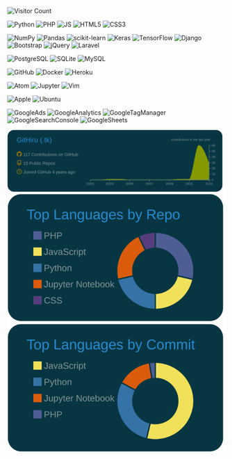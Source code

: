 <!--
### Hi there 👋
**GitHiru/GitHiru** is a ✨ _special_ ✨ repository because its `README.md` (this file) appears on your GitHub profile.
Here are some ideas to get you started:
 - 🔭 I’m currently working on ...
 - 🌱 I’m currently learning ...
 - 👯 I’m looking to collaborate on ...
 - 🤔 I’m looking for help with ...
 - 💬 Ask me about ...
 - 📫 How to reach me: ...
 - 😄 Pronouns: ...
 - ⚡ Fun fact: ...
-->

<!-- 👞 VISIT -->
<img src='https://profile-counter.glitch.me/Githiru/count.svg' alt='Visitor Count' width=20%>

<!-- 📛 BADGE -->
![Python](https://img.shields.io/badge/-Python-3776AB.svg?logo=python&style=flat&color=2b2d2d)
![PHP](https://img.shields.io/badge/PHP-777BB4.svg?logo=php&style=flat&color=2b2d2d)
![JS](https://img.shields.io/badge/Javascript-276DC3.svg?logo=javascript&style=flat&color=2b2d2d)
![HTML5](https://img.shields.io/badge/-HTML5-E34F26.svg?logo=html5&style=flat&color=2b2d2d)
![CSS3](https://img.shields.io/badge/-CSS3-1572B6.svg?logo=css3&style=flat&color=2b2d2d)

![NumPy](https://img.shields.io/badge/-NumPy-013243.svg?logo=numpy&style=flat&color=2b2d2d)
![Pandas](https://img.shields.io/badge/-Pandas-150458.svg?logo=pandas&style=flat&color=2b2d2d)
![scikit-learn](https://img.shields.io/badge/-scikitlearn-F7931E.svg?logo=scikit-learn&style=flat&color=2b2d2d)
![Keras](https://img.shields.io/badge/-Keras-D00000.svg?logo=keras&style=flat&color=2b2d2d)
![TensorFlow](https://img.shields.io/badge/-TensorFlow-FF6F00.svg?logo=tensorflow&style=flat&color=2b2d2d)
![Django](https://img.shields.io/badge/-Django-092E20.svg?logo=django&style=flat&color=2b2d2d)
![Bootstrap](https://img.shields.io/badge/-Bootstrap-563D7C.svg?logo=bootstrap&style=flat&color=2b2d2d)
![jQuery](https://img.shields.io/badge/-jQuery-0769AD.svg?logo=jquery&style=flat&color=2b2d2d)
![Laravel](https://img.shields.io/badge/-Laravel-FF2D20.svg?logo=laravel&style=flat&color=2b2d2d)

![PostgreSQL](https://img.shields.io/badge/-PostgreSQL-336791.svg?logo=postgresql&style=flat&color=2b2d2d)
![SQLite](https://img.shields.io/badge/-SQLite-003B57.svg?logo=sqlite&style=flat&color=2b2d2d)
![MySQL](https://img.shields.io/badge/-MySQL-4479A1.svg?logo=mysql&style=flat&color=2b2d2d)

![GitHub](https://img.shields.io/badge/-GitHub-181717.svg?logo=github&style=flat&color=2b2d2d)
![Docker](https://img.shields.io/badge/-Docker-EEE.svg?logo=docker&style=flat&color=2b2d2d)
![Heroku](https://img.shields.io/badge/-Heroku-563D7C.svg?logo=heroku&style=flat&color=2b2d2d)

![Atom](https://img.shields.io/badge/-Atom-66595C.svg?logo=atom&style=flat&color=2b2d2d)
![Jupyter](https://img.shields.io/badge/-Jupyter-F37626.svg?logo=jupyter&style=flat&color=2b2d2d)
![Vim](https://img.shields.io/badge/-Vim-019733.svg?logo=vim&style=flat&color=2b2d2d)

![Apple](https://img.shields.io/badge/Macintosh-000000.svg?logo=apple&style=flat&color=2b2d2d)
![Ubuntu](https://img.shields.io/badge/-Ubuntu-6F52B5.svg?logo=ubuntu&style=flat&color=2b2d2d)

![GoogleAds](https://img.shields.io/badge/-Google%20Ads-4285F4.svg?logo=google-ads&style=flat&color=2b2d2d)
![GoogleAnalytics](https://img.shields.io/badge/-Google%20Analytics-E37400.svg?logo=google-analytics&style=flat&color=2b2d2d)
![GoogleTagManager](https://img.shields.io/badge/-Google%20Tag%20Manager-E37400.svg?logo=google-tag-manager&style=flat&color=2b2d2d)
![GoogleSearchConsole](https://img.shields.io/badge/-Google%20Search%20Console-E37400.svg?logo=google-search-console&style=flat&color=2b2d2d)
![GoogleSheets](https://img.shields.io/badge/-Google%20Sheets-0F9D58.svg?logo=google-sheets&style=flat&color=2b2d2d)


<!--
![Ansible](https://img.shields.io/badge/-Ansible-EE0000.svg?logo=ansible&style=flat&color=2b2d2d)
![AWS](https://img.shields.io/badge/-Amazon%20AWS-232F3E.svg?logo=amazon-aws&style=flat&color=2b2d2d)
![Google](https://img.shields.io/badge/-Google%20Cloud-EEE.svg?logo=google-cloud&style=flat&color=2b2d2d)
![Nginx](https://img.shields.io/badge/-Nginx-bfcfcf.svg?logo=nginx&style=flat&color=2b2d2d)
![Apache](https://img.shields.io/badge/-Apache-D22128.svg?logo=apache&style=flat&color=2b2d2d)
![Raspberry](https://img.shields.io/badge/-Raspberry%20Pi-C51A4A.svg?logo=raspberry-pi&style=flat)
-->


<!-- 📊 INFO GRAPHIC -->
<!-- ![trophy](https://github-profile-trophy.vercel.app/?username=GitHiru&theme=onedark)-->
![graph](https://raw.githubusercontent.com/GitHiru/GitHiru/main/profile-summary-card-output/solarized_dark/0-profile-details.svg)
![chart1](https://raw.githubusercontent.com/GitHiru/GitHiru/main/profile-summary-card-output/solarized_dark/1-repos-per-language.svg)
![chart2](https://raw.githubusercontent.com/GitHiru/GitHiru/main/profile-summary-card-output/solarized_dark/2-most-commit-language.svg)



<!--
２０２０：活動実績
<img src="https://grass-graph.moshimo.works/images/GitHiru.png">
-->
